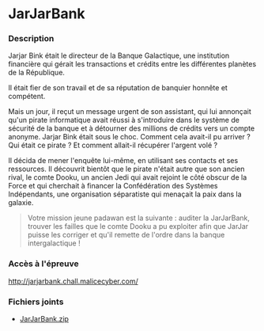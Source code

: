 # JarJarBank

### Description

Jarjar Bink était le directeur de la Banque Galactique, une institution financière qui gérait les transactions et crédits entre les différentes planètes de la République.

Il était fier de son travail et de sa réputation de banquier honnête et compétent.

Mais un jour, il reçut un message urgent de son assistant, qui lui annonçait qu'un pirate informatique avait réussi à s'introduire dans le système de sécurité de la banque et à détourner des millions de crédits vers un compte anonyme. Jarjar Bink était sous le choc. Comment cela avait-il pu arriver ? Qui était ce pirate ? Et comment allait-il récupérer l'argent volé ?

Il décida de mener l'enquête lui-même, en utilisant ses contacts et ses ressources. Il découvrit bientôt que le pirate n'était autre que son ancien rival, le comte Dooku, un ancien Jedi qui avait rejoint le côté obscur de la Force et qui cherchait à financer la Confédération des Systèmes Indépendants, une organisation séparatiste qui menaçait la paix dans la galaxie.

> Votre mission jeune padawan est la suivante : auditer la JarJarBank, trouver les failles que le comte Dooku a pu exploiter afin que JarJar puisse les corriger et qu'il remette de l'ordre dans la banque intergalactique !

### Accès à l'épreuve

http://jarjarbank.chall.malicecyber.com/

### Fichiers joints

* [JarJarBank.zip](JarJarBank.zip)
